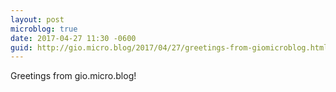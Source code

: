 ```yaml
---
layout: post
microblog: true
date: 2017-04-27 11:30 -0600
guid: http://gio.micro.blog/2017/04/27/greetings-from-giomicroblog.html
---
```

Greetings from gio.micro.blog!
